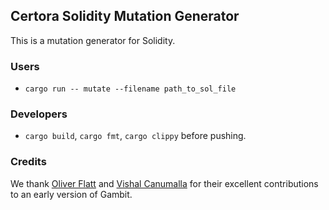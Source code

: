 ## Certora Solidity Mutation Generator

This is a mutation generator for Solidity.

### Users
- `cargo run -- mutate --filename path_to_sol_file`

### Developers
- `cargo build`, `cargo fmt`, `cargo clippy` before pushing.

### Credits
We thank
[Oliver Flatt](https://www.oflatt.com/) and
[Vishal Canumalla](https://homes.cs.washington.edu/~vishalc/)
for their excellent contributions to an early version of Gambit.